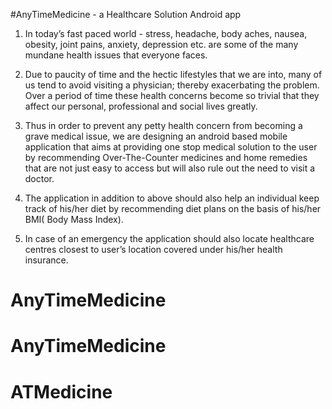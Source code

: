 #AnyTimeMedicine - a Healthcare Solution Android app

1. In today’s fast paced world - stress, headache, body aches, nausea, obesity, joint pains, anxiety, depression etc. are some of the many mundane health issues that everyone faces.

2. Due to paucity of time and the hectic lifestyles that we are into, many of us tend to avoid visiting a physician; thereby exacerbating the problem. Over a period of time these health concerns become so trivial that they affect our personal, professional and social lives greatly.

3. Thus in order to prevent any petty health concern from becoming a grave medical issue, we are designing an android based mobile application that aims at providing one stop medical solution to the user by recommending Over-The-Counter medicines and home remedies that are not just easy to access but will also rule out the need to visit a doctor.

4. The application in addition to above should also help an individual keep track of his/her diet by recommending diet plans on the basis of his/her BMI( Body Mass Index).

5. In case of an emergency the application should also locate healthcare centres closest to user’s location covered under his/her health insurance.
# AnyTimeMedicine
# AnyTimeMedicine

# ATMedicine
